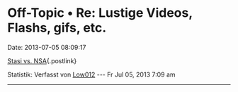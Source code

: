 Off-Topic • Re: Lustige Videos, Flashs, gifs, etc.
==================================================

Date: 2013-07-05 08:09:17

[Stasi vs. NSA](http://apps.opendatacity.de/stasi-vs-nsa/){.postlink}

Statistik: Verfasst von
[Low012](http://forum.yacy-websuche.de/memberlist.php?mode=viewprofile&u=62)
--- Fr Jul 05, 2013 7:09 am

------------------------------------------------------------------------
